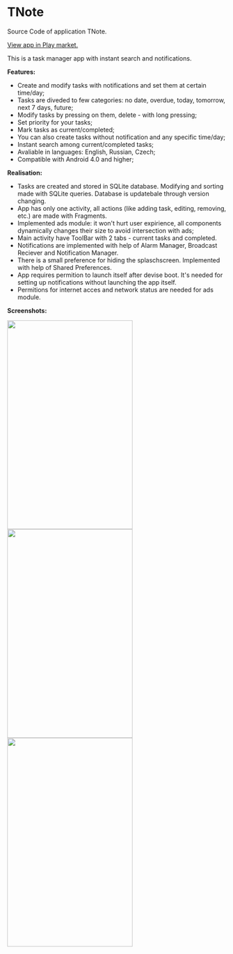 # TNote
Source Code of application TNote.

[View app in Play market.](https://play.google.com/store/apps/details?id=bubal.tnote&hl)

This is a task manager app with instant search and notifications.

<b>Features:</b>
- Create and modify tasks with notifications and set them at certain time/day;
- Tasks are diveded to few categories: no date, overdue, today, tomorrow, next 7 days, future;
- Modify tasks by pressing on them, delete - with long pressing;
- Set priority for your tasks;
- Mark tasks as current/completed;
- You can also create tasks without notification and any specific time/day;
- Instant search among current/completed tasks;
- Avaliable in languages: English, Russian, Czech;
- Compatible with Android 4.0 and higher;


<b>Realisation:</b>
- Tasks are created and stored in SQLite database. Modifying and sorting made with SQLite queries. Database is updatebale through version changing.
- App has only one activity, all actions (like adding task, editing, removing, etc.) are made with Fragments.
- Implemented ads module: it won't hurt user expirience, all components dynamically changes their size to avoid intersection with ads;
- Main activity have ToolBar with 2 tabs - current tasks and completed.
- Notifications are implemented with help of Alarm Manager, Broadcast Reciever and Notification Manager.
- There is a small preference for hiding the splaschscreen. Implemented with help of Shared Preferences.
- App requires permition to launch itself after devise boot. It's  needed for setting up notifications without launching the app itself.
- Permitions for internet acces and network status are needed for ads module.


<b>Screenshots:</b>

<img src="https://cloud.githubusercontent.com/assets/17985872/13971800/83640d72-f093-11e5-9e43-53bfa8347562.png" width="288" height="480" />
<img src="https://cloud.githubusercontent.com/assets/17985872/13971799/836062ee-f093-11e5-8076-03a1eb03eaec.png" width="288" height="480" />
<img src="https://cloud.githubusercontent.com/assets/17985872/13971798/8360164a-f093-11e5-8021-ac6f7b5d027b.png" width="288" height="480" />
